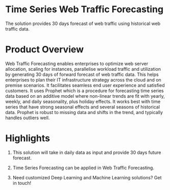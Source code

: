 # Time Series Web Traffic Forecasting
The solution provides 30 days forecast of web traffic using historical web traffic data.

# Product Overview
Web Traffic Forecasting enables enterprises to optimize web server allocation, scaling for instances, parallelise workload traffic and utilization by generating 30 days of forward forecast of web traffic data. This helps enterprises to plan their IT infrastructure strategy across the cloud and on premise scenarios. It facilitates seamless end user experience and satisfied customers. It uses Prophet which is a procedure for forecasting time series data based on an additive model where non-linear trends are fit with yearly, weekly, and daily seasonality, plus holiday effects. It works best with time series that have strong seasonal effects and several seasons of historical data. Prophet is robust to missing data and shifts in the trend, and typically handles outliers well.

# Highlights
1. This solution will take in daily data as input and provide 30 days future forecast. 

2. Time Series Forecasting can be applied in  Web Traffic Forecasting.

3. Need customized Deep Learning and Machine Learning solutions? Get in touch!
